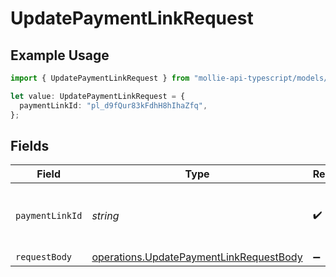 # UpdatePaymentLinkRequest

## Example Usage

```typescript
import { UpdatePaymentLinkRequest } from "mollie-api-typescript/models/operations";

let value: UpdatePaymentLinkRequest = {
  paymentLinkId: "pl_d9fQur83kFdhH8hIhaZfq",
};
```

## Fields

| Field                                                                                              | Type                                                                                               | Required                                                                                           | Description                                                                                        | Example                                                                                            |
| -------------------------------------------------------------------------------------------------- | -------------------------------------------------------------------------------------------------- | -------------------------------------------------------------------------------------------------- | -------------------------------------------------------------------------------------------------- | -------------------------------------------------------------------------------------------------- |
| `paymentLinkId`                                                                                    | *string*                                                                                           | :heavy_check_mark:                                                                                 | Provide the ID of the related payment link.                                                        | pl_d9fQur83kFdhH8hIhaZfq                                                                           |
| `requestBody`                                                                                      | [operations.UpdatePaymentLinkRequestBody](../../models/operations/updatepaymentlinkrequestbody.md) | :heavy_minus_sign:                                                                                 | N/A                                                                                                |                                                                                                    |